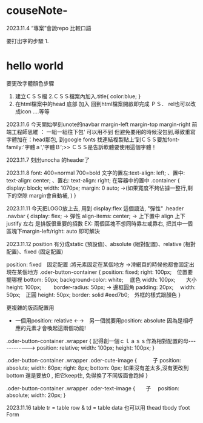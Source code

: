 # couseNote- 
2023.11.4
“專案”會說repo 比較口語

要打出字的步驟
1.<h1 class="title">hello world</h1>

要更改字體顏色步驟
1. 建立ＣＳＳ檔
2.ＣＳＳ檔案內加入.title{
    color:blue;
}
3. 在html檔案中的head 底部 加入<link rel="stylesheet" href="./style.css">
回到html檔案開啟即完成
   ＰＳ． rel也可以改成icon ....等等

2023.11.6
今天開始學刻unote的navbar
margin-left margin-top margin-right 
前端工程師思維 ： 一組一組往下包‘ 可以用不到 但避免要用的時候沒包到,導致重寫
字體加在：head那包, 到google fonts 找連結複製貼上‘到ＣＳＳ要加font-family:'字體ａ','字體Ｂ‘;>> ＣＳＳ是告訴軟體要使用這個字體！

2023.11.7 
刻出unocha 的header了

2023.11.8
font: 400=normal 700=bold 
文字的置左:text-align: left; 、置中: text-align: center; 、置右: text-align: right;
在容器中的置中 
.container {
    display: block;
    width: 1070px;
    margin: 0 auto; →(如果寬度不夠佔據一整行,剩下的空隙 margin會自動補, )
    }

2023.11.11
今天把LOGO放上去, 用到 display:flex 這個語法, "彈性"
.header .navbar {
  display: flex; -> 彈性
  align-items: center; -> 上下置中 
align 上下 justify 左右 
是排版很重要的招數 
EX: 兩個區塊不想同時靠左或靠右, 把其中一個區塊下margin-left/right: auto 即可解決

2023.11.12
position 
有分成static (預設值)、absolute (絕對配置)、relative (相對配置)、fixed (固定配置)

position: fixed　固定配置 :將元素固定在某個地方 →滑網頁的時候他都會固定出現在某個地方 
 .oder-button-container {
    position: fixed;
    right: 100px;　位置要擺哪裡
    bottom: 50px;
    background-color: white; 　底色
    width: 100px;　　大小
    height: 100px;　　
    border-radius: 50px; -> 邊框圓角
    padding: 20px;　
    width: 50px;　正圓
    height: 50px;
    border: solid #eed7b0;　外框的樣式跟顏色
}

更複雜的版面配置用
 * 一個用position: relative ←→　另一個就要用position: absolute
因為是相呼應的元素才會喚起這兩個功能!

.oder-button-container .wrapper {             記得創一個ｃｌａｓｓ作為相對配置的母------------> 
    position: relative;
    width: 100px;
    height: 100px;
}

.oder-button-container .wrapper .oder-cute-image {　　　子
    position: absolute;
    width: 60px;
    right: 8px;
    bottom: 0px;  如果沒有差太多,沒有更改到bottom 還是要放0 , 把它keep住, 免得換了不同版面會跑掉
}

.oder-button-container .wrapper .oder-text-image {　　子　
    position: absolute;
    width: 20px;
}

2023.11.16
table 
tr = table row & td = table data 
也可以用 thead tbody tfoot 
Form


 
